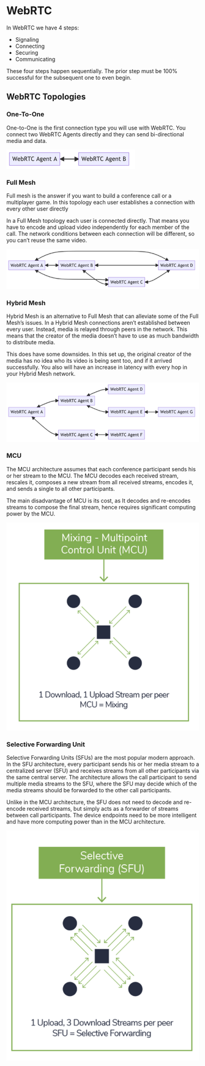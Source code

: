 # WebRTC

In WebRTC we have 4 steps:

- Signaling
- Connecting
- Securing
- Communicating

These four steps happen sequentially. The prior step must be 100% successful for the subsequent one to even begin.

## WebRTC Topologies

### One-To-One

One-to-One is the first connection type you will use with WebRTC. You connect two WebRTC Agents directly and they can send bi-directional media and data.

![](../../assets/images/webrtc/one_to_one.png)

### Full Mesh

Full mesh is the answer if you want to build a conference call or a multiplayer game. In this topology each user establishes a connection with every other user directly

In a Full Mesh topology each user is connected directly. That means you have to encode and upload video independently for each member of the call. The network conditions between each connection will be different, so you can’t reuse the same video.

![](../../assets/images/webrtc/full_mesh.png)

### Hybrid Mesh

Hybrid Mesh is an alternative to Full Mesh that can alleviate some of the Full Mesh’s issues. In a Hybrid Mesh connections aren’t established between every user. Instead, media is relayed through peers in the network. This means that the creator of the media doesn’t have to use as much bandwidth to distribute media.

This does have some downsides. In this set up, the original creator of the media has no idea who its video is being sent too, and if it arrived successfully. You also will have an increase in latency with every hop in your Hybrid Mesh network.

![](../../assets/images/webrtc/hybrid_mesh.png)

### MCU

The MCU architecture assumes that each conference participant sends his or her stream to the MCU. The MCU decodes each received stream, rescales it, composes a new stream from all received streams, encodes it, and sends a single to all other participants.

The main disadvantage of MCU is its cost, as It decodes and re-encodes streams to compose the final stream, hence requires significant computing power by the MCU.

![](../../assets/images/webrtc/mcu.png)

### Selective Forwarding Unit 

Selective Forwarding Units (SFUs) are the most popular modern approach. In the SFU architecture, every participant sends his or her media stream to a centralized server (SFU) and receives streams from all other participants via the same central server. The architecture allows the call participant to send multiple media streams to the SFU, where the SFU may decide which of the media streams should be forwarded to the other call participants.

Unlike in the MCU architecture, the SFU does not need to decode and re-encode received streams, but simply acts as a forwarder of streams between call participants. The device endpoints need to be more intelligent and have more computing power than in the MCU architecture.

![](../../assets/images/webrtc/sfu.png)

